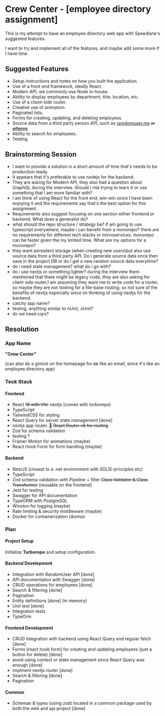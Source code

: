 # Crew Center - [employee directory assignment]

This is my attempt to have an employee directory web app with Speedlane's suggested features.

I want to try and implement all of the features, and maybe add some more if I have time.

## Suggested Features

- Setup instructions and notes on how you built the application.
- Use of a front end framework, ideally React.
- Modern API, we commonly use Node in-house.
- Ability to display employees by department, title, location, etc.
- Use of a client-side router.
- Creative use of animation.
- Paginated lists.
- Forms for creating, updating, and deleting employees.
- Source data from a third party person API, such as [ramdomuser.me](https://randomuser.me) ~~or [uifaces](http://uifaces.com)~~.
- Ability to search for employees.
- Testing.

## Brainstorming Session

- I want to provide a solution in a short amount of time that's needs to be production ready.
- It appears that it's preferable to use nodejs for the backend.
- They are asking for Modern API, they also had a question about GraphQL during the interview. Should I risk trying to learn it or use something that I am more familiar with?
- I am think of using React for the front end, win-win since I have been enjoying it and the requirements say that's the best option for this assignment.
- Requirements also suggest focusing on one section either frontend or backend. What does a generalist do?
- what should the repo structure / strategy be? if am going to use typescript everywhere, maybe i can benefit from a monorepo? there are no requirements for different tech stacks or microservices. monorepo can be faster given the my limited time. What are my options for a monorepo?
- they want persistent storage (when creating new users)but also use source data from a third party API. Do i generate source data once then save in the project DB or do I get a new random source data everytime?
- do i need state management? what do i go with?
- do i use nextjs or something lighter? during the interview them mentioned that there might be legacy code, they are also asking for client side router,I am assuming they want me to write code for a router, so maybe they are not looking for a file-base routing, so not sure of the benefits of nextjs especially since im thinking of using nestjs for the backend.
- catchy app name?
- testing, anything similar to nUnit, xUnit?
- do we need cqrs?

## Resolution

### App Name

**"Crew Center"**

(can also do a gimick on the homepage for **cc** like an email, since it's like an employee directory app)

### Teck Stack

#### Frontend

- React ~~18 with Vite~~ nextjs (comes with turborepo)
- TypeScript
- TailwindCSS for styling
- React Query for server state management [done]
- nextjs app router..🤷 ~~React Router v6 for routing~~
- Zod for schema validation
- testing ?
- Framer Motion for animations (maybe)
- React Hook Form for form handling (maybe)

#### Backend

- NestJS (closest to a .net environment with SOLID principles etc)
- TypeScript
- Zod schema validation with Pipeline + filter ~~Class Validator & Class Transformer~~ (reusable on the frontend)
- Jest for testing
- Swagger for API documentation
- TypeORM with PostgreSQL
- Winston for logging (maybe)
- Rate limiting & security middleware (maybe)
- Docker for containerization (donno)

### Plan

#### Project Setup

Initialize **Turborepo** and setup configuration.

#### Backend Develepment

- Integration with RandomUser API [done]
- API documentation with Swagger [done]
- CRUD operations for employees [done]
- Search & filtering [done]
- Pagination
- Entity definitions [done] (in memory)
- Unit test [done]
- Integration tests
- TypeOrm

#### Frontend Development

- CRUD integration with backend using React Query and regular fetch [done]
- Forms [react hook form] for creating and updating employees (just a button for delete) [done]
- avoid using context or state management since React Query was enough [done]
- implment nextjs router [done]
- Search & filtering [done]
- Pagination

#### Common

- Schemas & types (using zod) located in a common package used by both the web and api project [done]

